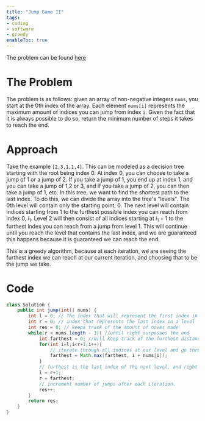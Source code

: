 ```yaml
---
title: "Jump Game II"
tags:
- coding
- software
- greedy
enableToc: true
---
```

The problem can be found [here](https://leetcode.com/problems/jump-game-ii/)

# The Problem
The problem is as follows: given an array of non-negative integers `nums`, you start at the 0th index of the array. Each element `nums[i]` represents the maximum amount of indices you can jump from index `i`. Given the fact that it is always possible to do so, return the minimum number of steps it takes to reach the end.

# Approach
Take the example `[2,3,1,1,4]`. This can be modeled as a decision tree starting with the root being index 0. At index 0, you can choose to take a jump of 1 or a jump of 2. If you take a jump of 1, you end up at index 1, and you can take a jump of 1,2 or 3, and if you take a jump of 2, you can then take a jump of 1, etc. In this tree, we want to find the shortest path to the last index. To do this, we can divide the array into the tree's "levels". The 0th level will contain only the starting point, 0. The next level will contain indices starting from 1 to the furthest possible index you can reach from index 0, $i_1$. Level 2 will then consist of all indices starting at $i_1 + 1$ to the furthest index you can reach from a jump from level 1. This will continue until you reach the level that contains the last index, and we are guaranteed this happens because it is guaranteed we can reach the end.

This is a greedy algorithm, because at each iteration, we are seeing the furthest index we can reach at our current iteration, and choosing that to be the jump we take.
# Code
```java
class Solution {
    public int jump(int[] nums) {
        int l = 0; // The index that will represent the first index in a level
        int r = 0; // index that represents the last index in a level
        int res = 0; // keeps track of the amount of moves made
        while(r < nums.length - 1){ //until right surpasses the end
            int farthest = 0; //will keep track of the furthest distance we can go from our level
            for(int i=l;i<r+1;i++){
                // iterate through all indices at our level and go through their max jumps to see the furthest we can go
                farthest = Math.max(farthest, i + nums[i]); 
            }
            // furthest is the last index of the next level, and right + 1 is the first index of the next level.
            l = r+1;
            r = farthest;
            // increment number of jumps after each iteration.
            res++;
        }
        return res;
    }
}
```
